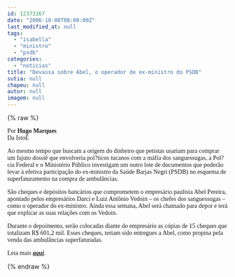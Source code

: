 ```yaml
---
id: 12373267
date: "2006-10-08T08:00:00Z"
last_modified_at: null
tags:
  - "isabella"
  - "ministro"
  - "psdb"
categories:
  - "noticias"
title: "Devassa sobre Abel, o operador de ex-ministro do PSDB"
sutia: null
chapeu: null
autor: null
imagem: null
---
```

{% raw %}
<p><P><FONT face=Verdana>Por <STRONG>Hugo Marques<BR></STRONG>Da IstoÉ<BR></FONT><FONT face=Verdana></FONT></P></p>
<p><P><FONT face=Verdana>Ao mesmo tempo que buscam a origem do dinheiro que petistas usariam para comprar um fajuto dossiê que envolveria pol?ticos tucanos com a máfia dos sanguessugas, a Pol?cia Federal e o Ministério Público investigam um outro lote de documentos que poderão levar à efetiva participação do ex-ministro da Saúde Barjas Negri (PSDB) no esquema de superfaturamento na compra de ambulâncias. </FONT></P></p>
<p><P><FONT face=Verdana>São cheques e depósitos bancários que comprometem o empresário paulista Abel Pereira, apontado pelos empresários Darci e Luiz Antônio Vedoin – os chefes dos sanguessugas – como o operador do ex-ministro. Ainda essa semana, Abel será chamado para depor e terá que explicar as suas relações com os Vedoin. </P></FONT></p>
<p><P><FONT face=Verdana>Durante o depoimento, serão colocadas diante do empresário as cópias de 15 cheques que totalizam R$ 601,2 mil. Esses cheques, teriam sido entregues a Abel, como propina pela venda das ambulâncias superfaturadas. <BR></P></FONT></p>
<p><P><FONT face=Verdana>Leia mais <A href=\"https://www.terra.com.br/istoe/1929/brasil/1929_devassa_sobre_abel.htm\" target=_blank><STRONG><EM>aqui</EM></STRONG></A>.</FONT> </P> </p>
{% endraw %}